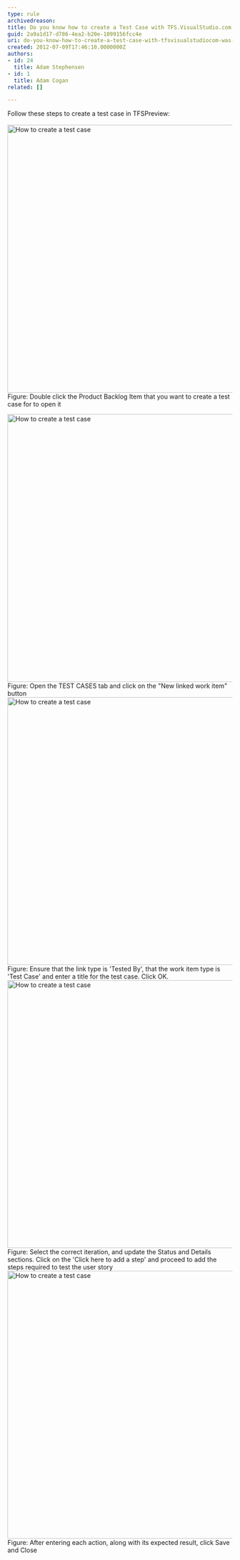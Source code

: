 ```yaml
---
type: rule
archivedreason: 
title: Do you know how to create a Test Case with TFS.VisualStudio.com (was TFSPreview)?
guid: 2a9a1d17-d786-4ea2-b20e-1099156fcc4e
uri: do-you-know-how-to-create-a-test-case-with-tfsvisualstudiocom-was-tfspreview
created: 2012-07-09T17:46:10.0000000Z
authors:
- id: 24
  title: Adam Stephensen
- id: 1
  title: Adam Cogan
related: []

---
```



Follow these steps to create a test case in TFSPreview&#58;
<br><excerpt class='endintro'></excerpt><br>
<img src="/SoftwareDevelopment/RulesToBetterUserAcceptanceTests/PublishingImages/create-tc-1.jpg" alt="How to create a test case" class="ms-rteCustom-ImageArea" style="width&#58;600px;" />
<span class="ms-rteCustom-FigureNormal">Figure&#58; Double click the Product Backlog Item that you want to create a test case for to open it</span>

<img src="/SoftwareDevelopment/RulesToBetterUserAcceptanceTests/PublishingImages/create-tc-2.jpg" alt="How to create a test case" class="ms-rteCustom-ImageArea" style="width&#58;600px;" />
<span class="ms-rteCustom-FigureNormal">Figure&#58; Open the TEST CASES tab and click on the &quot;New linked work item&quot; button</span>

<img src="/SoftwareDevelopment/RulesToBetterUserAcceptanceTests/PublishingImages/create-tc-3.jpg" alt="How to create a test case" class="ms-rteCustom-ImageArea" style="width&#58;600px;" />
<span class="ms-rteCustom-FigureNormal">Figure&#58; Ensure that the link type is 'Tested By', that the work item type is 'Test Case' and enter a title for the test case. Click OK.</span>

<img src="/SoftwareDevelopment/RulesToBetterUserAcceptanceTests/PublishingImages/create-tc-4.jpg" alt="How to create a test case" class="ms-rteCustom-ImageArea" style="width&#58;600px;" />
<span class="ms-rteCustom-FigureNormal">Figure&#58; Select the correct iteration, and update the Status and Details sections. Click on the 'Click here to add a step' and proceed to add the steps required to test the user story</span>

<img src="/SoftwareDevelopment/RulesToBetterUserAcceptanceTests/PublishingImages/create-tc-5.jpg" alt="How to create a test case" class="ms-rteCustom-ImageArea" style="width&#58;600px;" />
<span class="ms-rteCustom-FigureNormal">Figure&#58; After entering each action, along with its expected result, click Save and Close</span>


